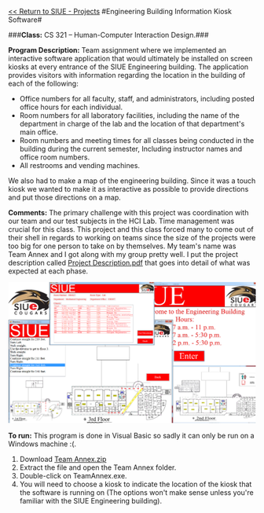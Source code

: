 [<< Return to SIUE - Projects](https://github.com/brianolsen87/SIUE-Projects)
#Engineering Building Information Kiosk Software#

###**Class:** CS 321 &ndash; Human-Computer Interaction Design.###

**Program Description:** Team assignment where we implemented an interactive software application that would ultimately be installed on screen kiosks at every entrance of the SIUE Engineering building. The application provides visitors with information regarding the location in the building of each of the following:

- Office numbers for all faculty, staff, and administrators, including posted office hours for each individual.
- Room numbers for all laboratory facilities, including the name of the department in charge of the lab and the location of that department's main office.
- Room numbers and meeting times for all classes being conducted in the building during the current semester, Including instructor names and office room numbers.
- All restrooms and vending machines.

We also had to make a map of the engineering building. Since it was a touch kiosk we wanted to make it as interactive as possible to provide directions and put those directions on a map.

**Comments:** The primary challenge with this project was coordination with our team and our test subjects in the HCI Lab. Time management was crucial for this class. This project and this class forced many to come out of their shell in regards to working on teams since the size of the projects were too big for one person to take on by themselves. My team's name was Team Annex and I got along with my group pretty well. I put the project description called [Project Description.pdf](https://github.com/brianolsen87/SIUE-Projects/blob/master/CS%20321%20-%20Human-Computer%20Interaction%20Design/Team%20Annex/Project%20Description.pdf) that goes into detail of what was expected at each phase.


![](Annex.png)

**To run:** This program is done in Visual Basic so sadly it can only be run on a Windows machine :(. 

1. Download [Team Annex.zip](https://drive.google.com/file/d/0Bwi6Jnp9m7pQRGZDMjBtUkdpdzA/view?usp=sharing)
2. Extract the file and open the Team Annex folder.
3. Double-click on TeamAnnex.exe.
4. You will need to choose a kiosk to indicate the location of the kiosk that the software is running on (The options won't make sense unless you're familiar with the SIUE Engineering building).
